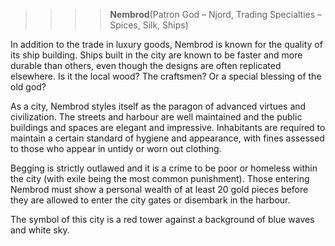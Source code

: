 > > > > **Nembrod**\(Patron God – Njord, Trading Specialties – Spices, Silk, Ships\)

In addition to the trade in luxury goods, Nembrod is known for the quality of its ship building. Ships built in the city are known to be faster and more durable than others, even though the designs are often replicated elsewhere. Is it the local wood? The craftsmen? Or a special blessing of the old god?

As a city, Nembrod styles itself as the paragon of advanced virtues and civilization. The streets and harbour are well maintained and the public buildings and spaces are elegant and impressive. Inhabitants are required to maintain a certain standard of hygiene and appearance, with fines assessed to those who appear in untidy or worn out clothing.

Begging is strictly outlawed and it is a crime to be poor or homeless within the city \(with exile being the most common punishment\). Those entering Nembrod must show a personal wealth of at least 20 gold pieces before they are allowed to enter the city gates or disembark in the harbour.

The symbol of this city is a red tower against a background of blue waves and white sky.

